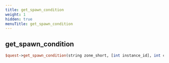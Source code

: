 ```yaml
---
title: get_spawn_condition
weight: 1
hidden: true
menuTitle: get_spawn_condition
---
```

## get_spawn_condition
```perl
$quest->get_spawn_condition(string zone_short, [int instance_id], int condition_id)
```